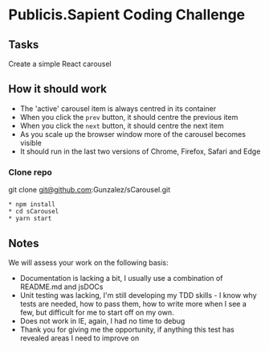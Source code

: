 # Publicis.Sapient Coding Challenge

## Tasks

Create a simple React carousel

## How it should work
* The 'active' carousel item is always centred in its container
* When you click the `prev` button, it should centre the previous item
* When you click the `next` button, it should centre the next item
* As you scale up the browser window more of the carousel becomes visible
* It should run in the last two versions of Chrome, Firefox, Safari and Edge

### Clone repo
git clone git@github.com:Gunzalez/sCarousel.git
```
* npm install
* cd sCarousel
* yarn start
```

## Notes
We will assess your work on the following basis:

* Documentation is lacking a bit, I usually use a combination of README.md and jsDOCs
* Unit testing was lacking, I'm still developing my TDD skills - I know why tests are needed, how to pass them, how to write more when I see a few, but difficult for me to start off on my own.
* Does not work in IE, again, I had no time to debug
* Thank you for giving me the opportunity, if anything this test has revealed areas I need to improve on